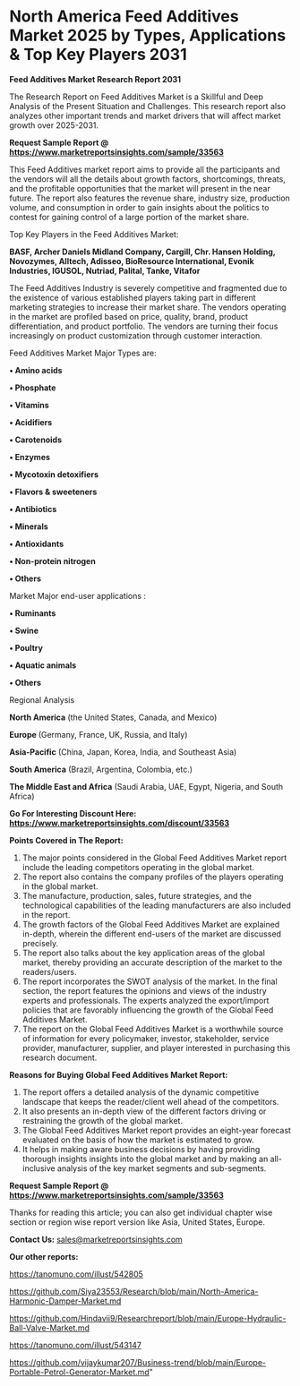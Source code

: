 # North America Feed Additives Market 2025 by Types, Applications & Top Key Players 2031

<strong>Feed Additives Market Research Report 2031</strong>

The Research Report on Feed Additives Market is a Skillful and Deep Analysis of the Present Situation and Challenges. This research report also analyzes other important trends and market drivers that will affect market growth over 2025-2031.

<strong>Request Sample Report @ <a href=https://www.marketreportsinsights.com/sample/33563>https://www.marketreportsinsights.com/sample/33563</a></strong>

This Feed Additives market report aims to provide all the participants and the vendors will all the details about growth factors, shortcomings, threats, and the profitable opportunities that the market will present in the near future. The report also features the revenue share, industry size, production volume, and consumption in order to gain insights about the politics to contest for gaining control of a large portion of the market share.

Top Key Players in the Feed Additives Market:

<strong>BASF, Archer Daniels Midland Company, Cargill, Chr. Hansen Holding, Novozymes, Alltech, Adisseo, BioResource International, Evonik Industries, IGUSOL, Nutriad, Palital, Tanke, Vitafor</strong>

The Feed Additives Industry is severely competitive and fragmented due to the existence of various established players taking part in different marketing strategies to increase their market share. The vendors operating in the market are profiled based on price, quality, brand, product differentiation, and product portfolio. The vendors are turning their focus increasingly on product customization through customer interaction.

Feed Additives Market Major Types are:

<strong>•  Amino acids

•  Phosphate

•  Vitamins

•  Acidifiers

•  Carotenoids

•  Enzymes

•  Mycotoxin detoxifiers

•  Flavors & sweeteners

•  Antibiotics

•  Minerals

•  Antioxidants

•  Non-protein nitrogen

•  Others</strong>

Market Major end-user applications :

<strong>•  Ruminants

•  Swine

•  Poultry

•  Aquatic animals

•  Others</strong>

Regional Analysis

</u><strong><b>North America</b></strong> (the United States, Canada, and Mexico)

<strong><b>Europe </b></strong>(Germany, France, UK, Russia, and Italy)

<strong><b>Asia-Pacific</b></strong> (China, Japan, Korea, India, and Southeast Asia)

<strong><b>South America</b></strong> (Brazil, Argentina, Colombia, etc.)

<strong><b>The Middle East and Africa</b></strong> (Saudi Arabia, UAE, Egypt, Nigeria, and South Africa)

<strong>Go For Interesting Discount Here: <a href=https://www.marketreportsinsights.com/discount/33563>https://www.marketreportsinsights.com/discount/33563</a></strong>

<strong>Points Covered in The Report:</strong>
<ol>
  <li>The major points considered in the Global Feed Additives Market report include the leading competitors operating in the global market.</li>
  <li>The report also contains the company profiles of the players operating in the global market.</li>
  <li>The manufacture, production, sales, future strategies, and the technological capabilities of the leading manufacturers are also included in the report.</li>
  <li>The growth factors of the Global Feed Additives Market are explained in-depth, wherein the different end-users of the market are discussed precisely.</li>
  <li>The report also talks about the key application areas of the global market, thereby providing an accurate description of the market to the readers/users.</li>
  <li>The report incorporates the SWOT analysis of the market. In the final section, the report features the opinions and views of the industry experts and professionals. The experts analyzed the export/import policies that are favorably influencing the growth of the Global Feed Additives Market.</li>
  <li>The report on the Global Feed Additives Market is a worthwhile source of information for every policymaker, investor, stakeholder, service provider, manufacturer, supplier, and player interested in purchasing this research document.</li>
</ol>
<strong>Reasons for Buying Global Feed Additives Market Report:</strong>

<ol>
  <li>The report offers a detailed analysis of the dynamic competitive landscape that keeps the reader/client well ahead of the competitors.</li>
  <li>It also presents an in-depth view of the different factors driving or restraining the growth of the global market.</li>
  <li>The Global Feed Additives Market report provides an eight-year forecast evaluated on the basis of how the market is estimated to grow.</li>
  <li>It helps in making aware business decisions by having providing thorough insights insights into the global market and by making an all-inclusive analysis of the key market segments and sub-segments.</li>
</ol>
<strong>Request Sample Report @ <a href=https://www.marketreportsinsights.com/sample/33563>https://www.marketreportsinsights.com/sample/33563</a></strong>


Thanks for reading this article; you can also get individual chapter wise section or region wise report version like Asia, United States, Europe.

<strong>Contact Us:</strong>
sales@marketreportsinsights.com

<strong>Our other reports:</strong>

<a href=https://tanomuno.com/illust/542805>https://tanomuno.com/illust/542805</a>

<a href=https://github.com/Siya23553/Research/blob/main/North-America-Harmonic-Damper-Market.md>https://github.com/Siya23553/Research/blob/main/North-America-Harmonic-Damper-Market.md</a>

<a href=https://github.com/Hindavii9/Researchreport/blob/main/Europe-Hydraulic-Ball-Valve-Market.md>https://github.com/Hindavii9/Researchreport/blob/main/Europe-Hydraulic-Ball-Valve-Market.md</a>

<a href=https://tanomuno.com/illust/543147>https://tanomuno.com/illust/543147</a>

<a href=https://github.com/vijaykumar207/Business-trend/blob/main/Europe-Portable-Petrol-Generator-Market.md>https://github.com/vijaykumar207/Business-trend/blob/main/Europe-Portable-Petrol-Generator-Market.md</a>"
